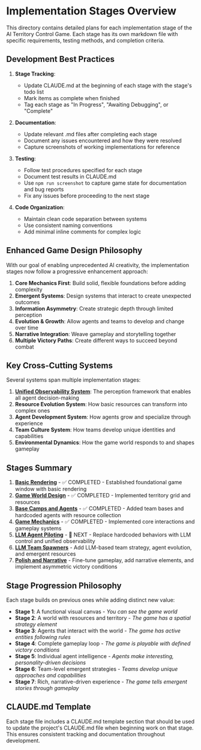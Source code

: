 # Implementation Stages Overview

This directory contains detailed plans for each implementation stage of the AI Territory Control Game. Each stage has its own markdown file with specific requirements, testing methods, and completion criteria.

## Development Best Practices

1. **Stage Tracking**: 
   - Update CLAUDE.md at the beginning of each stage with the stage's todo list
   - Mark items as complete when finished
   - Tag each stage as "In Progress", "Awaiting Debugging", or "Complete"

2. **Documentation**:
   - Update relevant .md files after completing each stage
   - Document any issues encountered and how they were resolved
   - Capture screenshots of working implementations for reference

3. **Testing**:
   - Follow test procedures specified for each stage
   - Document test results in CLAUDE.md
   - Use `npm run screenshot` to capture game state for documentation and bug reports
   - Fix any issues before proceeding to the next stage

4. **Code Organization**:
   - Maintain clean code separation between systems
   - Use consistent naming conventions
   - Add minimal inline comments for complex logic

## Enhanced Game Design Philosophy

With our goal of enabling unprecedented AI creativity, the implementation stages now follow a progressive enhancement approach:

1. **Core Mechanics First**: Build solid, flexible foundations before adding complexity
2. **Emergent Systems**: Design systems that interact to create unexpected outcomes
3. **Information Asymmetry**: Create strategic depth through limited perception
4. **Evolution & Growth**: Allow agents and teams to develop and change over time
5. **Narrative Integration**: Weave gameplay and storytelling together
6. **Multiple Victory Paths**: Create different ways to succeed beyond combat

## Key Cross-Cutting Systems

Several systems span multiple implementation stages:

1. **[Unified Observability System](/plan/unified_observability_system.md)**: The perception framework that enables all agent decision-making
2. **Resource Evolution System**: How basic resources can transform into complex ones
3. **Agent Development System**: How agents grow and specialize through experience
4. **Team Culture System**: How teams develop unique identities and capabilities
5. **Environmental Dynamics**: How the game world responds to and shapes gameplay

## Stages Summary

1. [**Basic Rendering**](./stage1_basic_rendering.md) - ✅ COMPLETED - Established foundational game window with basic rendering
2. [**Game World Design**](./stage2_game_world.md) - ✅ COMPLETED - Implemented territory grid and resources
3. [**Base Camps and Agents**](./stage3_bases_and_agents.md) - ✅ COMPLETED - Added team bases and hardcoded agents with resource collection
4. [**Game Mechanics**](./stage4_game_mechanics.md) - ✅ COMPLETED - Implemented core interactions and gameplay systems
5. [**LLM Agent Piloting**](./stage5_llm_pilots.md) - 🔄 NEXT - Replace hardcoded behaviors with LLM control and unified observability
6. [**LLM Team Spawners**](./stage6_llm_spawners.md) - Add LLM-based team strategy, agent evolution, and emergent resources
7. [**Polish and Narrative**](./stage7_polish.md) - Fine-tune gameplay, add narrative elements, and implement asymmetric victory conditions

## Stage Progression Philosophy

Each stage builds on previous ones while adding distinct new value:

- **Stage 1**: A functional visual canvas - *You can see the game world*
- **Stage 2**: A world with resources and territory - *The game has a spatial strategy element*
- **Stage 3**: Agents that interact with the world - *The game has active entities following rules*
- **Stage 4**: Complete gameplay loop - *The game is playable with defined victory conditions*
- **Stage 5**: Individual agent intelligence - *Agents make interesting, personality-driven decisions*
- **Stage 6**: Team-level emergent strategies - *Teams develop unique approaches and capabilities*
- **Stage 7**: Rich, narrative-driven experience - *The game tells emergent stories through gameplay*

## CLAUDE.md Template

Each stage file includes a CLAUDE.md template section that should be used to update the project's CLAUDE.md file when beginning work on that stage. This ensures consistent tracking and documentation throughout development.